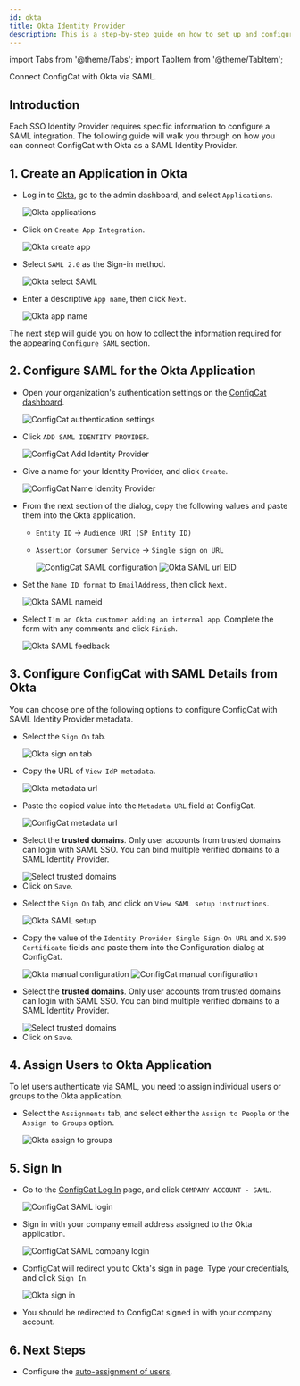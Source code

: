 ```yaml
---
id: okta
title: Okta Identity Provider
description: This is a step-by-step guide on how to set up and configure Okta as a SAML Identity Provider for your organization.
---
```


import Tabs from '@theme/Tabs';
import TabItem from '@theme/TabItem';

Connect ConfigCat with Okta via SAML.

## Introduction

Each SSO Identity Provider requires specific information to configure a SAML integration. The following guide will walk you through on how you can connect ConfigCat with Okta as a SAML Identity Provider.

## 1. Create an Application in Okta

- Log in to <a href="https://login.okta.com/" target="_blank">Okta</a>, go to the admin dashboard, and select `Applications`.

  <img className="saml-tutorial-img zoomable" src="/docs/assets/saml/okta/applications.png" alt="Okta applications" />

- Click on `Create App Integration`.

  <img className="saml-tutorial-img zoomable" src="/docs/assets/saml/okta/create_app.png" alt="Okta create app"/>

- Select `SAML 2.0` as the Sign-in method.

  <img className="saml-tutorial-img zoomable" src="/docs/assets/saml/okta/select_saml.png" alt="Okta select SAML" />

- Enter a descriptive `App name`, then click `Next`.

  <img className="saml-tutorial-img zoomable" src="/docs/assets/saml/okta/app_name.png" alt="Okta app name"/>

The next step will guide you on how to collect the information required for the appearing `Configure SAML` section.

## 2. Configure SAML for the Okta Application

- Open your organization's authentication settings on the <a href="https://app.configcat.com/organization/authentication" target="_blank">ConfigCat dashboard</a>.

  <img className="saml-tutorial-img zoomable" src="/docs/assets/saml/dashboard/authentication.png" alt="ConfigCat authentication settings" />

- Click `ADD SAML IDENTITY PROVIDER`.

  <img className="saml-tutorial-img zoomable" src="/docs/assets/saml/dashboard/add_idp.png" alt="ConfigCat Add Identity Provider" />

- Give a name for your Identity Provider, and click `Create`.

  <img className="saml-tutorial-img zoomable" src="/docs/assets/saml/dashboard/okta_name.png" alt="ConfigCat Name Identity Provider" />

- From the next section of the dialog, copy the following values and paste them into the Okta application.

  - `Entity ID` -> `Audience URI (SP Entity ID)`
  - `Assertion Consumer Service` -> `Single sign on URL`

    <img className="saml-tutorial-img zoomable" src="/docs/assets/saml/dashboard/acs_entity_id_1.png" alt="ConfigCat SAML configuration" />

    <img className="saml-tutorial-img zoomable" src="/docs/assets/saml/okta/okta_acs_eid.png" alt="Okta SAML url EID" />

- Set the `Name ID format` to `EmailAddress`, then click `Next`.

  <img className="saml-tutorial-img zoomable" src="/docs/assets/saml/okta/okta_name_id.png" alt="Okta SAML nameid" />

- Select `I'm an Okta customer adding an internal app`. Complete the form with any comments and click `Finish`.

  <img className="saml-tutorial-img zoomable" src="/docs/assets/saml/okta/feedback.png" alt="Okta SAML feedback" />

## 3. Configure ConfigCat with SAML Details from Okta

You can choose one of the following options to configure ConfigCat with SAML Identity Provider metadata.

<Tabs>
  <TabItem value="metadataUrl" label="Metadata URL" default>
    <ul>
      <li>
        <p>Select the <code>Sign On</code> tab.</p>
        <img className="saml-tutorial-img zoomable" src="/docs/assets/saml/okta/metadata_url1.png" alt="Okta sign on tab" />
      </li>
      <li>
        <p>Copy the URL of <code>View IdP metadata</code>.</p>
        <img className="saml-tutorial-img zoomable" src="/docs/assets/saml/okta/metadata_url2.png" alt="Okta metadata url" />
      </li>
      <li>
        <p>Paste the copied value into the <code>Metadata URL</code> field at ConfigCat.</p>
        <img className="saml-tutorial-img zoomable" src="/docs/assets/saml/okta/cc_metadata_new.png" alt="ConfigCat metadata url" />
      </li>
      <li>
        <p>Select the <strong>trusted domains</strong>. Only user accounts from trusted domains can login with SAML SSO. You can bind multiple verified domains to a SAML Identity Provider.</p>
        <img className="saml-tutorial-img zoomable" src="/docs/assets/saml/dashboard/select_trusted_domains.png" alt="Select trusted domains" />
      </li>
      <li>
        Click on <code>Save</code>.
      </li>
    </ul>
  </TabItem>
  <TabItem value="manual" label="Manual Configuration">
    <ul>
      <li>
        <p>Select the <code>Sign On</code> tab, and click on <code>View SAML setup instructions</code>.</p>
        <img className="saml-tutorial-img zoomable" src="/docs/assets/saml/okta/manual_setup.png" alt="Okta SAML setup" />
      </li>
      <li>
        <p>Copy the value of the <code>Identity Provider Single Sign-On URL</code> and <code>X.509 Certificate</code> fields and paste them into the Configuration dialog at ConfigCat.</p>
        <img className="saml-tutorial-img zoomable" src="/docs/assets/saml/okta/manual.png" alt="Okta manual configuration" />
        <img className="saml-tutorial-img zoomable" src="/docs/assets/saml/okta/manual_cc_new.png" alt="ConfigCat manual configuration"  />
      </li>
      <li>
        <p>Select the <strong>trusted domains</strong>. Only user accounts from trusted domains can login with SAML SSO. You can bind multiple verified domains to a SAML Identity Provider.</p>
        <img className="saml-tutorial-img zoomable" src="/docs/assets/saml/dashboard/select_trusted_domains.png" alt="Select trusted domains" />
      </li>
      <li>
        Click on <code>Save</code>.
      </li>
    </ul>
  </TabItem>
</Tabs>

## 4. Assign Users to Okta Application

To let users authenticate via SAML, you need to assign individual users or groups to the Okta application.

- Select the `Assignments` tab, and select either the `Assign to People` or the `Assign to Groups` option.

  <img className="saml-tutorial-img zoomable" src="/docs/assets/saml/okta/assign.png" alt="Okta assign to groups" />

## 5. Sign In

- Go to the <a href="https://app.configcat.com/auth/login" target="_blank">ConfigCat Log In</a> page, and click `COMPANY ACCOUNT - SAML`.

  <img className="saml-tutorial-img zoomable" src="/docs/assets/saml/dashboard/saml_login.png" alt="ConfigCat SAML login" />

- Sign in with your company email address assigned to the Okta application.

  <img className="saml-tutorial-img zoomable" src="/docs/assets/saml/dashboard/company_email.png" alt="ConfigCat SAML company login" />

- ConfigCat will redirect you to Okta's sign in page. Type your credentials, and click `Sign In`.

  <img className="saml-tutorial-img zoomable" src="/docs/assets/saml/okta/okta_sign_in.png" alt="Okta sign in" />

- You should be redirected to ConfigCat signed in with your company account.

## 6. Next Steps

- Configure the [auto-assignment of users](/docs/advanced/team-management/auto-assign-users).
